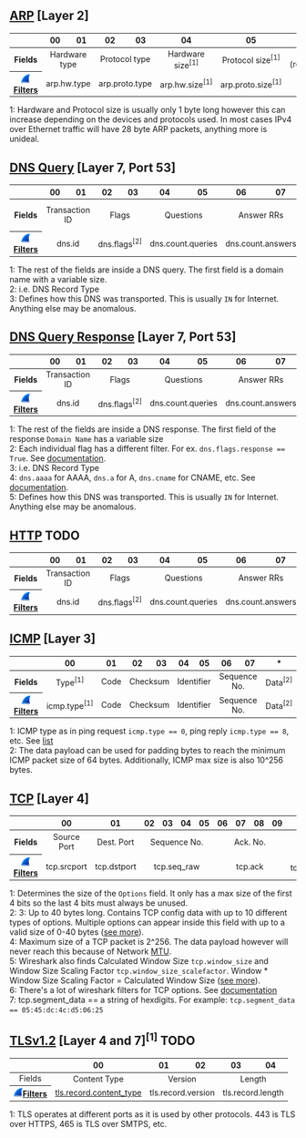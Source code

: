 ## [ARP](https://en.wikipedia.org/wiki/Address_Resolution_Protocol#Packet_structure) [Layer 2] 
<table>
    <thead align=center>
        <th></th>
        <th>00</th>
        <th>01</th>
        <th>02</th>
        <th>03</th>
        <th>04</th>
        <th>05</th>
        <th>06</th>
        <th>07</th>
        <th>08</th>
        <th>09</th>
        <th>10</th>
        <th>11</th>
        <th>12</th>
        <th>13</th>
        <th>14</th>
        <th>15</th>
        <th>16</th>
        <th>17</th>
        <th>18</th>
        <th>19</th>
        <th>20</th>
        <th>21</th>
        <th>22</th>
        <th>23</th>
        <th>24</th>
        <th>25</th>
        <th>26</th>
        <th>27</th>
    </thead>
    <tbody align=center>
        <tr>
            <th>Fields</th>
            <td colspan=2>Hardware type</td>
            <td colspan=2>Protocol type</td>
            <td colspan=1>Hardware size<sup>[1]</sup></td>
            <td colspan=1>Protocol size<sup>[1]</sup></td>
            <td colspan=2>Opcode (request/reply/etc)</td>
            <td colspan=6>Sender MAC</td>
            <td colspan=4>Sender IP</td>
            <td colspan=6>Target MAC</td>
            <td colspan=4>Target IP</td>
        </tr>
        <tr>
            <th><a href=https://www.wireshark.org/docs/dfref/a/arp.html><img src=https://github.com/Laufeynumber1fan/Mystuff/blob/main/src/images/cats/wireshark_icon.png>Filters</a></th>
            <td colspan=2>arp.hw.type</td>
            <td colspan=2>arp.proto.type</td>
            <td colspan=1>arp.hw.size<sup>[1]</sup></td>
            <td colspan=1>arp.proto.size<sup>[1]</sup></td>
            <td colspan=2>arp.opcode</td>
            <td colspan=6>arp.src.hw_mac </td>
            <td colspan=4>arp.src.proto_ipv4</td>
            <td colspan=6>arp.dst.hw_mac</td>
            <td colspan=4>arp.dst.proto_ipv4</td>
        </tr>
    </tbody>
</table>
  
1: Hardware and Protocol size is usually only 1 byte long however this can increase depending on the devices and protocols used. In most cases IPv4 over Ethernet traffic will have 28 byte ARP packets, anything more is unideal.

## [DNS Query](https://en.wikipedia.org/wiki/Domain_Name_System#Question_section) [Layer 7, Port 53] 
<table>
    <thead align=center>
        <th></th>
        <th>00</th>
        <th>01</th>
        <th>02</th>
        <th>03</th>
        <th>04</th>
        <th>05</th>
        <th>06</th>
        <th>07</th>
        <th>08</th>
        <th>09</th>
        <th>10</th>
        <th>11</th>
        <th>*</th>
        <th>*+1</th>
        <th>*+2</th>
        <th>*+3</th>
        <th>*+4</th>
    </thead>
    <tbody align=center>
        <tr>
            <th>Fields</th>
            <td colspan=2>Transaction ID</td>
            <td colspan=2>Flags</td>
            <td colspan=2>Questions</td>
            <td colspan=2>Answer RRs</td>
            <td colspan=2>Authority RRs</td>
            <td colspan=2>Additional RRs</td>
            <td>Domain Name (*)</td>
            <td colspan=2>Type<sup>[2]</sup></td>
            <td colspan=2>Class<sup>[3]</sup></td>
        </tr>
        <tr>
            <th><a href=https://www.wireshark.org/docs/dfref/d/dns.html><img src=https://github.com/Laufeynumber1fan/Mystuff/blob/main/src/images/cats/wireshark_icon.png>Filters</a></th>
            <td colspan=2>dns.id</td>
            <td colspan=2>dns.flags<sup>[2]</sup></td>
            <td colspan=2>dns.count.queries</td>
            <td colspan=2>dns.count.answers</td>
            <td colspan=2>dns.count.auth_rr</td>
            <td colspan=2>dns.count.add_rr</td>
            <td>dns.qry<sup></td>
            <td colspan=2>dns.qry.type<sup>[2]</sup></td>
            <td colspan=2>dns.qry.class<sup>[3]</sup></td>
        </tr>
    </tbody>
</table>
  
1: The rest of the fields are inside a DNS query. The first field is a domain name with a variable size.  
2: i.e. DNS Record Type  
3: Defines how this DNS was transported. This is usually `IN` for Internet. Anything else may be anomalous.  

## [DNS Query Response](https://en.wikipedia.org/wiki/Domain_Name_System#Resource_records) [Layer 7, Port 53] 
<table>
	<thead align=center>
        <th></th>
    	<th>00</th>
        <th>01</th>
        <th>02</th>
        <th>03</th>
        <th>04</th>
        <th>05</th>
        <th>06</th>
        <th>07</th>
        <th>08</th>
        <th>09</th>
        <th>10</th>
        <th>11</th>
        <th>*</th>
        <th>*+1</th>
        <th>*+2</th>
        <th>*+3</th>
        <th>*+4</th>
        <th>*+5</th>
        <th>*+6</th>
        <th>*+7</th>
        <th>*+8</th>
        <th>*+9</th>
        <th>*+10</th>
        <th>*+11</th>
        <th>*+12</th>
        <th>*+13</th>
        <th>*+14</th>
    </thead>
    <tbody align=center>
        <tr>
            <th>Fields</th>
            <td colspan=2>Transaction ID</td>
            <td colspan=2>Flags</td>
            <td colspan=2>Questions</td>
            <td colspan=2>Answer RRs</td>
            <td colspan=2>Authority RRs</td>
            <td colspan=2>Additional RRs</td>
            <td>Domain Name<sup>[1]</sup></td>
            <td colspan=2>Type<sup>[3]</sup></td>
            <td colspan=2>Class<sup>[5]</sup></td>
            <td colspan=4>TTL</td>
            <td colspan=2>Data Length</td>
            <td colspan=4>DNS Record</td>
        </tr>
        <tr>
            <th><a href=https://www.wireshark.org/docs/dfref/d/dns.html><img src=https://github.com/Laufeynumber1fan/Mystuff/blob/main/src/images/cats/wireshark_icon.png>Filters</a></th>
            <td colspan=2>dns.id</td>
            <td colspan=2>dns.flags<sup>[2]</sup></td>
            <td colspan=2>dns.count.queries</td>
            <td colspan=2>dns.count.answers</td>
            <td colspan=2>dns.count.auth_rr</td>
            <td colspan=2>dns.count.add_rr</td>
            <td>dns.resp.name<sup>[1]</sup></td>
            <td colspan=2>dns.resp.type</td>
            <td colspan=2>dns.resp.class<sup>[5]</sup></td>
            <td colspan=4>dns.resp.ttl</td>
            <td colspan=2>dns.resp.len</td>
            <td colspan=4>dns.*<sup>[4]</sup></td>
        </tr>
    </tbody>
</table>
  
1: The rest of the fields are inside a DNS response. The first field of the response `Domain Name` has a variable size  
2: Each individual flag has a different filter. For ex. `dns.flags.response == True`. See [documentation](https://www.wireshark.org/docs/dfref/d/dns.html).   
3: i.e. DNS Record Type  
4: `dns.aaaa` for AAAA, `dns.a` for A, `dns.cname` for CNAME, etc. See [documentation](https://www.wireshark.org/docs/dfref/d/dns.html).  
5: Defines how this DNS was transported. This is usually `IN` for Internet. Anything else may be anomalous.  
  
## [HTTP](https://en.wikipedia.org/wiki/HTTP) TODO
<table>
	<thead align=center>
        <th></th>
    	<th>00</th>
        <th>01</th>
        <th>02</th>
        <th>03</th>
        <th>04</th>
        <th>05</th>
        <th>06</th>
        <th>07</th>
        <th>08</th>
        <th>09</th>
        <th>10</th>
        <th>11</th>
        <th>*</th>
        <th>*+1</th>
        <th>*+2</th>
        <th>*+3</th>
        <th>*+4</th>
        <th>*+5</th>
        <th>*+6</th>
        <th>*+7</th>
        <th>*+8</th>
        <th>*+9</th>
        <th>*+10</th>
        <th>*+11</th>
        <th>*+12</th>
        <th>*+13</th>
        <th>*+14</th>
    </thead>
    <tbody align=center>
        <tr>
            <th>Fields</th>
            <td colspan=2>Transaction ID</td>
            <td colspan=2>Flags</td>
            <td colspan=2>Questions</td>
            <td colspan=2>Answer RRs</td>
            <td colspan=2>Authority RRs</td>
            <td colspan=2>Additional RRs</td>
            <td>Domain Name<sup>[1]</sup></td>
            <td colspan=2>Type<sup>[3]</sup></td>
            <td colspan=2>Class<sup>[5]</sup></td>
            <td colspan=4>TTL</td>
            <td colspan=2>Data Length</td>
            <td colspan=4>DNS Record</td>
        </tr>
        <tr>
            <th><a href=https://www.wireshark.org/docs/dfref/d/dns.html><img src=https://github.com/Laufeynumber1fan/Mystuff/blob/main/src/images/cats/wireshark_icon.png>Filters</a></th>
            <td colspan=2>dns.id</td>
            <td colspan=2>dns.flags<sup>[2]</sup></td>
            <td colspan=2>dns.count.queries</td>
            <td colspan=2>dns.count.answers</td>
            <td colspan=2>dns.count.auth_rr</td>
            <td colspan=2>dns.count.add_rr</td>
            <td>dns.resp.name<sup>[1]</sup></td>
            <td colspan=2>dns.resp.type</td>
            <td colspan=2>dns.resp.class<sup>[5]</sup></td>
            <td colspan=4>dns.resp.ttl</td>
            <td colspan=2>dns.resp.len</td>
            <td colspan=4>dns.*<sup>[4]</sup></td>
        </tr>
    </tbody>
</table>

## [ICMP](https://en.wikipedia.org/wiki/Internet_Control_Message_Protocol#Datagram_structure) [Layer 3]
<table>
    <thead align=center>
        <th></th>
        <th>00</th>
        <th>01</th>
        <th>02</th>
        <th>03</th>
        <th>04</th>
        <th>05</th>
        <th>06</th>
        <th>07</th>
        <th>*</th>
    </thead>
    <tbody align=center>
        <tr>
            <th>Fields</th>
            <td>Type<sup>[1]</sup></td>
            <td>Code</td>
            <td colspan=2>Checksum</td>
            <td colspan=2>Identifier</td>
            <td colspan=2>Sequence No.</td>
            <td>Data<sup>[2]</sup></td>
        </tr>
        <tr>
            <th><a href=https://www.wireshark.org/docs/dfref/i/icmp.html><img src=https://github.com/Laufeynumber1fan/Mystuff/blob/main/src/images/cats/wireshark_icon.png>Filters</a></th>
            <td>icmp.type<sup>[1]</sup></td>
            <td>Code</td>
            <td colspan=2>Checksum</td>
            <td colspan=2>Identifier</td>
            <td colspan=2>Sequence No.</td>
            <td>Data<sup>[2]</sup></td>
        </tr>
    </tbody>
</table>
  
1: ICMP type as in ping request `icmp.type == 0`, ping reply `icmp.type == 8`, etc. See [list](https://www.iana.org/assignments/icmp-parameters/icmp-parameters.xhtml)  
2: The data payload can be used for padding bytes to reach the minimum ICMP packet size of 64 bytes. Additionally, ICMP max size is also 10^256 bytes.
  
## [TCP](https://en.wikipedia.org/wiki/Transmission_Control_Protocol#TCP_segment_structure) [Layer 4]
<table>
    <thead align=center>
        <th></th>
        <th>00</th>
        <th>01</th>
        <th>02</th>
        <th>03</th>
        <th>04</th>
        <th>05</th>
        <th>06</th>
        <th>07</th>
        <th>08</th>
        <th>09</th>
        <th>10</th>
        <th>11</th>
        <th>12</th>
        <th>13</th>
        <th>14</th>
        <th>15</th>
        <th>16</th>
        <th colspan=8>17:57</th>
        <th>*</th>
    </thead>
    <tbody align=center>
        <tr>
            <th>Fields</th>
            <td>Source Port</td>
            <td>Dest. Port</td>
            <td colspan=4>Sequence No.</td>
            <td colspan=4>Ack. No.</td>
            <td>Data Offset<sup>[1]</sup></td>
            <td colspan=2>Flags<sup>[2]</sup></td>
            <td colspan=2>Window</td>
            <td colspan=2>Urg. Pointer</td>
            <td colspan=8>Options<sup>[3]</sup></td>
            <td>Data<sup>[4]</sup></td>
        </tr>
        <tr>
            <th><a href=https://www.wireshark.org/docs/dfref/t/tcp.html><img src=https://github.com/Laufeynumber1fan/Mystuff/blob/main/src/images/cats/wireshark_icon.png>Filters</a></th>
            <td>tcp.srcport</td>
            <td>tcp.dstport</td>
            <td colspan=4>tcp.seq_raw</td>
            <td colspan=4>tcp.ack</td>
            <td>tcp.hdr_len<sup>[1]</sup></td>
            <td colspan=2>tcp.flags<sup>[2]</sup></td>
            <td colspan=2>tcp.window_size_value<sup>[5]</sup></td>
            <td colspan=2>tcp.urgent_pointer</td>
            <td colspan=8>tcp.options<sup>[2][6]</sup></td>
            <td>tcp.segment_data<sup>[3][7]</sup></td>
        </tr>
    </tbody>
</table>
  
1: Determines the size of the `Options` field. It only has a max size of the first 4 bits so the last 4 bits must always be unused.  
2: 
3: Up to 40 bytes long. Contains TCP config data with up to 10 different types of options. Multiple options can appear inside this field with up to a valid size of 0-40 bytes ([see more](https://en.wikipedia.org/wiki/Transmission_Control_Protocol#TCP_segment_structure)).  
4: Maximum size of a TCP packet is 2^256. The data payload however will never reach this because of Network [MTU](https://en.wikipedia.org/wiki/Maximum_transmission_unit).  
5: Wireshark also finds Calculated Window Size `tcp.window_size` and Window Size Scaling Factor `tcp.window_size_scalefactor`. Window * Window Size Scaling Factor = Calculated Window Size ([see more](https://www.lumen.com/help/en-us/network/tcp-windowing.html)).  
6: There's a lot of wireshark filters for TCP options. See [documentation](https://www.wireshark.org/docs/dfref/t/tcp.html)  
7: tcp.segment_data == a string of hexdigits. For example: `tcp.segment_data == 05:45:dc:4c:d5:06:25`  
  
## [TLSv1.2](https://en.wikipedia.org/wiki/Transport_Layer_Security) [Layer 4 and 7]<sup>[1]</sup> TODO
<table>
    <thead align=center>
        <th></th>
        <th>00</th>
        <th>01</th>
        <th>02</th>
        <th>03</th>
        <th>04</th>
    </thead>
    <tbody align=center>
        <tr>
            <td>Fields</td>
            <td>Content Type</td>
            <td colspan=2>Version</td>
            <td colspan=2>Length</td>
        </tr>
        <tr>
            <th><a href=https://www.wireshark.org/docs/dfref/i/icmp.html><img src=https://github.com/Laufeynumber1fan/Mystuff/blob/main/src/images/cats/wireshark_icon.png>Filters</a></th>
            <td><a href=https://www.iana.org/assignments/tls-parameters/tls-parameters.xhtml#tls-parameters-5>tls.record.content_type</a></td>
            <td colspan=2>tls.record.version</td>
            <td colspan=2>tls.record.length</td>
        </tr>
    </tbody>
</table>
  
1: TLS operates at different ports as it is used by other protocols. 443 is TLS over HTTPS, 465 is TLS over SMTPS, etc.  
 